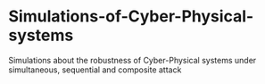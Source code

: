 # Simulations-of-Cyber-Physical-systems
Simulations about the robustness of Cyber-Physical systems under simultaneous, sequential and composite attack
